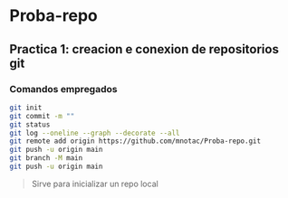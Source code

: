 # Proba-repo

## Practica 1: creacion e conexion de repositorios git

### Comandos empregados

```bash
git init
git commit -m ""
git status
git log --oneline --graph --decorate --all
git remote add origin https://github.com/mnotac/Proba-repo.git
git push -u origin main
git branch -M main  
git push -u origin main
```

>Sirve para inicializar un repo local 
